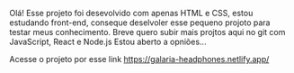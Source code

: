 Olá! Esse projeto foi desevolvido com apenas HTML e CSS,
estou estudando front-end, conseque deselvoler esse pequeno projoto
para testar meus conhecimento. 
Breve quero subir mais projtos aqui no git com JavaScript, React e Node.js
Estou aberto a opniões...

Acesse o projeto por esse link
https://galaria-headphones.netlify.app/